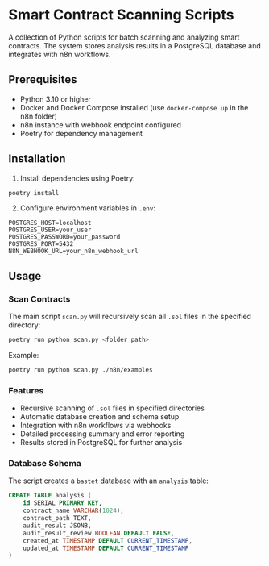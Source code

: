 # Smart Contract Scanning Scripts

A collection of Python scripts for batch scanning and analyzing smart contracts. The system stores analysis results in a PostgreSQL database and integrates with n8n workflows.

## Prerequisites

- Python 3.10 or higher
- Docker and Docker Compose installed (use `docker-compose up` in the n8n folder)
- n8n instance with webhook endpoint configured
- Poetry for dependency management

## Installation

1. Install dependencies using Poetry:

```bash
poetry install
```

2. Configure environment variables in `.env`:

```env
POSTGRES_HOST=localhost
POSTGRES_USER=your_user
POSTGRES_PASSWORD=your_password
POSTGRES_PORT=5432
N8N_WEBHOOK_URL=your_n8n_webhook_url
```

## Usage

### Scan Contracts

The main script `scan.py` will recursively scan all `.sol` files in the specified directory:

```bash
poetry run python scan.py <folder_path>
```

Example:

```bash
poetry run python scan.py ./n8n/examples
```

### Features

- Recursive scanning of `.sol` files in specified directories
- Automatic database creation and schema setup
- Integration with n8n workflows via webhooks
- Detailed processing summary and error reporting
- Results stored in PostgreSQL for further analysis

### Database Schema

The script creates a `bastet` database with an `analysis` table:

```sql
CREATE TABLE analysis (
    id SERIAL PRIMARY KEY,
    contract_name VARCHAR(1024),
    contract_path TEXT,
    audit_result JSONB,
    audit_result_review BOOLEAN DEFAULT FALSE,
    created_at TIMESTAMP DEFAULT CURRENT_TIMESTAMP,
    updated_at TIMESTAMP DEFAULT CURRENT_TIMESTAMP
)
```
